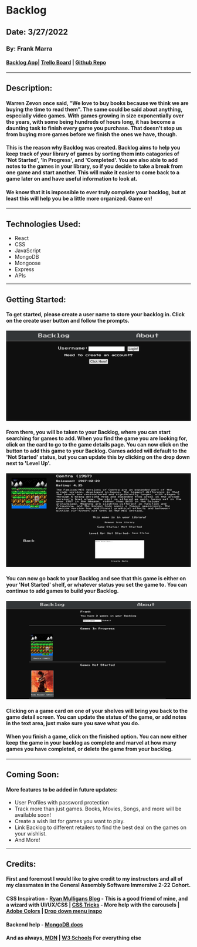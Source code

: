 # Backlog

## Date: 3/27/2022

### By: Frank Marra

#### [Backlog App](https://franksbacklog.herokuapp.com/)| [Trello Board](https://trello.com/b/gYISb0XQ/backlog) | [Github Repo](https://github.com/frankmarra/Backlog)

---

## Description:

#### Warren Zevon once said, "We love to buy books because we think we are buying the time to read them". The same could be said about anything, especially video games. With games growing in size exponentially over the years, with some being hundreds of hours long, it has become a daunting task to finish every game you purchase. That doesn't stop us from buying more games before we finish the ones we have, though.

#### This is the reason why Backlog was created. Backlog aims to help you keep track of your library of games by sorting them into catagories of 'Not Started', 'In Progress', and 'Completed'. You are also able to add notes to the games in your library, so if you decide to take a break from one game and start another. This will make it easier to come back to a game later on and have useful information to look at.

#### We know that it is impossible to ever truly complete your backlog, but at least this will help you be a little more organized. Game on!

---

## Technologies Used:

- React
- CSS
- JavaScript
- MongoDB
- Mongoose
- Express
- APIs

---

## Getting Started:

#### To get started, please create a user name to store your backlog in. Click on the create user button and follow the prompts.

![image](./Images/Screen%20Shot%202022-03-31%20at%206.43.28%20PM.png)

#### From there, you will be taken to your Backlog, where you can start searching for games to add. When you find the game you are looking for, click on the card to go to the game details page. You can now click on the button to add this game to your Backlog. Games added will default to the 'Not Started' status, but you can update this by clicking on the drop down next to 'Level Up'.

![image](./Images/Screen%20Shot%202022-04-01%20at%2010.32.48%20AM.png)

#### You can now go back to your Backlog and see that this game is either on your 'Not Started' shelf, or whatever status you set the game to. You can continue to add games to build your Backlog.

![image](./Images/Screen%20Shot%202022-04-01%20at%2010.33.07%20AM.png)

#### Clicking on a game card on one of your shelves will bring you back to the game detail screen. You can update the status of the game, or add notes in the text area, just make sure you save what you do.

#### When you finish a game, click on the finished option. You can now either keep the game in your backlog as complete and marvel at how many games you have completed, or delete the game from your backlog.

---

## Coming Soon:

#### More features to be added in future updates:

- User Profiles with password protection
- Track more than just games. Books, Movies, Songs, and more will be available soon!
- Create a wish list for games you want to play.
- Link Backlog to different retailers to find the best deal on the games on your wishlist.
- And More!

---

## Credits:

#### First and foremost I would like to give credit to my instructors and all of my classmates in the General Assembly Software Immersive 2-22 Cohort.

#### CSS Inspiration - [Ryan Mulligans Blog](https://ryanmulligan.dev/) - This is a good friend of mine, and a wizard with UI/UX/CSS | [CSS Tricks](https://css-tricks.com/how-to-make-a-css-only-carousel/) - More help with the carousels | [Adobe Colors](https://color.adobe.com/trends) | [Drop down menu inspo](https://www.sliderrevolution.com/resources/css-select-styles/)

#### Backend help - [MongoDB docs](https://www.mongodb.com/docs/manual/support/)

#### And as always, [MDN](https://developer.mozilla.org/en-US/) | [W3 Schools](https://www.w3schools.com/) For everything else

